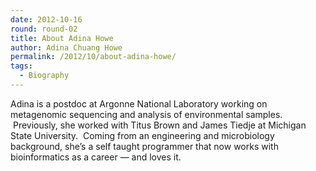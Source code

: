 ```yaml
---
date: 2012-10-16
round: round-02
title: About Adina Howe
author: Adina Chuang Howe
permalink: /2012/10/about-adina-howe/
tags:
  - Biography
---
```

Adina is a postdoc at Argonne National Laboratory working on metagenomic sequencing and analysis of environmental samples.  Previously, she worked with Titus Brown and James Tiedje at Michigan State University.  Coming from an engineering and microbiology background, she&#8217;s a self taught programmer that now works with bioinformatics as a career &#8212; and loves it.

&nbsp;

&nbsp;

&nbsp;

&nbsp;
